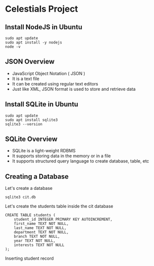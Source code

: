 # Celestials Project

## Install NodeJS in Ubuntu
```
sudo apt update
sudo apt install -y nodejs
node -v
```

## JSON Overview
- JavaScript Object Notation ( JSON )
- It is a text file
- It can be created using regular text editors
- Just like XML, JSON format is used to store and retrieve data

## Install SQLite in Ubuntu
```
sudo apt update
sudo apt install sqlite3
sqlite3 --version
```
## SQLite Overview
- SQLite is a light-weight RDBMS
- It supports storing data in the memory or in a file
- It supports structured query language to create database, table, etc

## Creating a Database

Let's create a database
```
sqlite3 cit.db
```

Let's create the students table inside the cit database
```
CREATE TABLE students (
    student_id INTEGER PRIMARY KEY AUTOINCREMENT,
    first_name TEXT NOT NULL,
    last_name TEXT NOT NULL,
    department TEXT NOT NULL,
    branch TEXT NOT NULL,
    year TEXT NOT NULL,
    interests TEXT NOT NULL
);
```
Inserting student record

